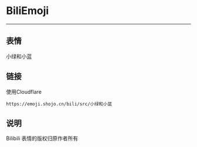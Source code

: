 # BiliEmoji
---
## 表情
小绿和小蓝
## 链接
使用Cloudflare
```
https://emoji.shojo.cn/bili/src/小绿和小蓝
```
## 说明
Bilibili 表情的版权归原作者所有
